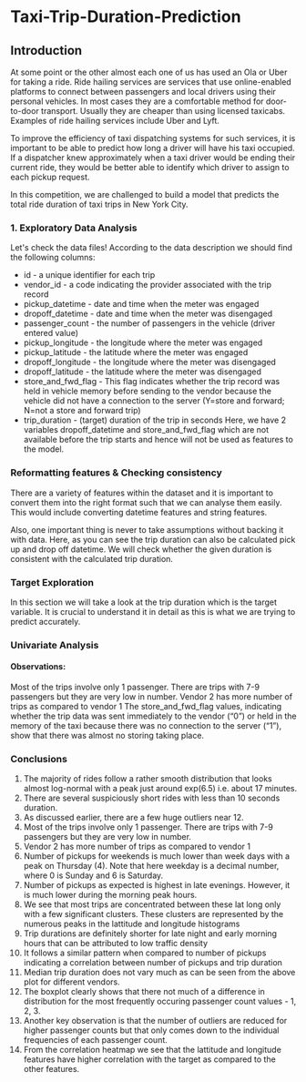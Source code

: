 # Taxi-Trip-Duration-Prediction

## Introduction
At some point or the other almost each one of us has used an Ola or Uber for taking a ride.
Ride hailing services are services that use online-enabled platforms to connect between passengers and local drivers using their personal vehicles. In most cases they are a comfortable method for door-to-door transport. Usually they are cheaper than using licensed taxicabs. Examples of ride hailing services include Uber and Lyft.


To improve the efficiency of taxi dispatching systems for such services, it is important to be able to predict how long a driver will have his taxi occupied. If a dispatcher knew approximately when a taxi driver would be ending their current ride, they would be better able to identify which driver to assign to each pickup request.

In this competition, we are challenged to build a model that predicts the total ride duration of taxi trips in New York City.

### 1. Exploratory Data Analysis
Let's check the data files! According to the data description we should find the following columns:

- id - a unique identifier for each trip
- vendor_id - a code indicating the provider associated with the trip record
- pickup_datetime - date and time when the meter was engaged
- dropoff_datetime - date and time when the meter was disengaged
- passenger_count - the number of passengers in the vehicle (driver entered value)
- pickup_longitude - the longitude where the meter was engaged
- pickup_latitude - the latitude where the meter was engaged
- dropoff_longitude - the longitude where the meter was disengaged
- dropoff_latitude - the latitude where the meter was disengaged
- store_and_fwd_flag - This flag indicates whether the trip record was held in vehicle memory before sending to the vendor because the vehicle did not have a connection to the server (Y=store and forward; N=not a store and forward trip)
- trip_duration - (target) duration of the trip in seconds
Here, we have 2 variables dropoff_datetime and store_and_fwd_flag which are not available before the trip starts and hence will not be used as features to the model.

### Reformatting features & Checking consistency
There are a variety of features within the dataset and it is important to convert them into the right format such that we can analyse them easily. This would include converting datetime features and string features.

Also, one important thing is never to take assumptions without backing it with data. Here, as you can see the trip duration can also be calculated pick up and drop off datetime. We will check whether the given duration is consistent with the calculated trip duration.

### Target Exploration
In this section we will take a look at the trip duration which is the target variable. It is crucial to understand it in detail as this is what we are trying to predict accurately.

### Univariate Analysis
#### Observations:

Most of the trips involve only 1 passenger. There are trips with 7-9 passengers but they are very low in number.
Vendor 2 has more number of trips as compared to vendor 1
The store_and_fwd_flag values, indicating whether the trip data was sent immediately to the vendor (“0”) or held in the memory of the taxi because there was no connection to the server (“1”), show that there was almost no storing taking place.

### Conclusions
1. The majority of rides follow a rather smooth distribution that looks almost log-normal with a peak just around exp(6.5) i.e. about 17 minutes.
2. There are several suspiciously short rides with less than 10 seconds duration.
3. As discussed earlier, there are a few huge outliers near 12.
4. Most of the trips involve only 1 passenger. There are trips with 7-9 passengers but they are very low in number.
5. Vendor 2 has more number of trips as compared to vendor 1
6. Number of pickups for weekends is much lower than week days with a peak on Thursday (4). Note that here weekday is a decimal number, where 0 is Sunday and 6 is Saturday.
7. Number of pickups as expected is highest in late evenings. However, it is much lower during the morning peak hours.
8. We see that most trips are concentrated between these lat long only with a few significant clusters. These clusters are represented by the numerous peaks in the lattitude and longitude histograms
9. Trip durations are definitely shorter for late night and early morning hours that can be attributed to low traffic density
10. It follows a similar pattern when compared to number of pickups indicating a correlation between number of pickups and trip duration
11. Median trip duration does not vary much as can be seen from the above plot for different vendors.
12. The boxplot clearly shows that there not much of a difference in distribution for the most frequently occuring passenger count values - 1, 2, 3.
13. Another key observation is that the number of outliers are reduced for higher passenger counts but that only comes down to the individual frequencies of each passenger count.
14. From the correlation heatmap we see that the lattitude and longitude features have higher correlation with the target as compared to the other features.

